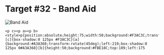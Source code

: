 # Target #32 - Band Aid

![Band Aid](https://cssbattle.dev/targets/32.png)

```
<p c><p a><p b><style>p{position:absolute;height:75;width:50;background:#F3AC3C;transform:rotate(-45deg);top:52;left:131}[c]{box-shadow:0 125px #F3AC3C}[a]{background:#A3A368;transform:rotate(45deg);left:219;box-shadow:0 125px 0#A3A368}[b]{height:50;background:#FBE18C;top:109;left:175
```
